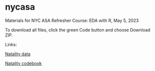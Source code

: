 # nycasa
Materials for NYC ASA Refresher Course: EDA with R, May 5, 2023

To download all files, click the green Code button and choose Download ZIP.

Links: 

[Natality data](https://www.nber.org/research/data/vital-statistics-natality-birth-data)

[Natality codebook](https://data.nber.org/nvss/natality/orig/UserGuide2021.pdf)
